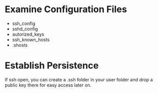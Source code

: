 # Examine Configuration Files
- ssh_config
- sshd_config
- autorized_keys
- ssh_known_hosts
- .shosts

# Establish Persistence
If ssh open, you can create a .ssh folder in your user folder and drop a public key there for easy access later on.
